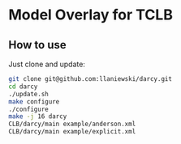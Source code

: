 # Model Overlay for TCLB

## How to use
Just clone and update:
```bash
git clone git@github.com:llaniewski/darcy.git
cd darcy
./update.sh
make configure
./configure
make -j 16 darcy
CLB/darcy/main example/anderson.xml
CLB/darcy/main example/explicit.xml
```
